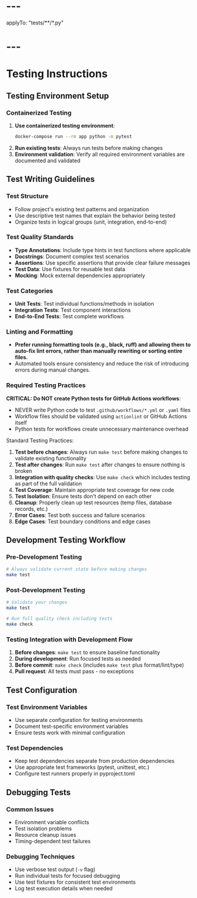 # ---
applyTo: "tests/**/*.py"
# ---
# Testing Instructions

## Testing Environment Setup

### Containerized Testing
1. **Use containerized testing environment**:
   ```bash
   docker-compose run --rm app python -m pytest
   ```
2. **Run existing tests**: Always run tests before making changes
3. **Environment validation**: Verify all required environment variables are documented and validated

## Test Writing Guidelines

### Test Structure
- Follow project's existing test patterns and organization
- Use descriptive test names that explain the behavior being tested
- Organize tests in logical groups (unit, integration, end-to-end)

### Test Quality Standards
- **Type Annotations**: Include type hints in test functions where applicable
- **Docstrings**: Document complex test scenarios
- **Assertions**: Use specific assertions that provide clear failure messages
- **Test Data**: Use fixtures for reusable test data
- **Mocking**: Mock external dependencies appropriately

### Test Categories
- **Unit Tests**: Test individual functions/methods in isolation
- **Integration Tests**: Test component interactions
- **End-to-End Tests**: Test complete workflows


### Linting and Formatting
- **Prefer running formatting tools (e.g., black, ruff) and allowing them to auto-fix lint errors, rather than manually rewriting or sorting entire files.**
- Automated tools ensure consistency and reduce the risk of introducing errors during manual changes.

### Required Testing Practices

**CRITICAL: Do NOT create Python tests for GitHub Actions workflows**:
- NEVER write Python code to test `.github/workflows/*.yml` or `.yaml` files
- Workflow files should be validated using `actionlint` or GitHub Actions itself
- Python tests for workflows create unnecessary maintenance overhead

Standard Testing Practices:
1. **Test before changes**: Always run `make test` before making changes to validate existing functionality
2. **Test after changes**: Run `make test` after changes to ensure nothing is broken
3. **Integration with quality checks**: Use `make check` which includes testing as part of the full validation
4. **Test Coverage**: Maintain appropriate test coverage for new code
5. **Test Isolation**: Ensure tests don't depend on each other
6. **Cleanup**: Properly clean up test resources (temp files, database records, etc.)
7. **Error Cases**: Test both success and failure scenarios
8. **Edge Cases**: Test boundary conditions and edge cases

## Development Testing Workflow

### Pre-Development Testing
```bash
# Always validate current state before making changes
make test
```

### Post-Development Testing
```bash
# Validate your changes
make test

# Run full quality check including tests
make check
```

### Testing Integration with Development Flow
1. **Before changes**: `make test` to ensure baseline functionality
2. **During development**: Run focused tests as needed
3. **Before commit**: `make check` (includes `make test` plus format/lint/type)
4. **Pull request**: All tests must pass - no exceptions

## Test Configuration

### Test Environment Variables
- Use separate configuration for testing environments
- Document test-specific environment variables
- Ensure tests work with minimal configuration

### Test Dependencies
- Keep test dependencies separate from production dependencies
- Use appropriate test frameworks (pytest, unittest, etc.)
- Configure test runners properly in pyproject.toml

## Debugging Tests

### Common Issues
- Environment variable conflicts
- Test isolation problems
- Resource cleanup issues
- Timing-dependent test failures

### Debugging Techniques
- Use verbose test output (`-v` flag)
- Run individual tests for focused debugging
- Use test fixtures for consistent test environments
- Log test execution details when needed
